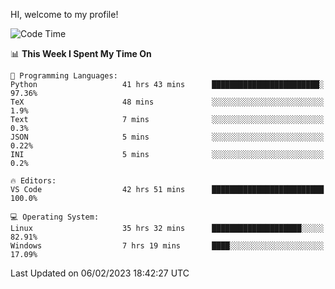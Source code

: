HI, welcome to my profile!
<!--START_SECTION:waka-->
![Code Time](http://img.shields.io/badge/Code%20Time-457%20hrs%2032%20mins-blue)

📊 **This Week I Spent My Time On** 

```text
💬 Programming Languages: 
Python                   41 hrs 43 mins      ████████████████████████░   97.36% 
TeX                      48 mins             ░░░░░░░░░░░░░░░░░░░░░░░░░   1.9% 
Text                     7 mins              ░░░░░░░░░░░░░░░░░░░░░░░░░   0.3% 
JSON                     5 mins              ░░░░░░░░░░░░░░░░░░░░░░░░░   0.22% 
INI                      5 mins              ░░░░░░░░░░░░░░░░░░░░░░░░░   0.2%

🔥 Editors: 
VS Code                  42 hrs 51 mins      █████████████████████████   100.0%

💻 Operating System: 
Linux                    35 hrs 32 mins      ████████████████████░░░░░   82.91% 
Windows                  7 hrs 19 mins       ████░░░░░░░░░░░░░░░░░░░░░   17.09%

```


 Last Updated on 06/02/2023 18:42:27 UTC
<!--END_SECTION:waka-->
